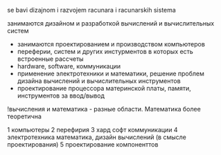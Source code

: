 se bavi dizajnom i razvojem racunara i racunarskih sistema

занимаются дизайном и разработкой вычислений и вычислительных систем

- занимаются проектированием и производством компьютеров
- переферии, систем и других инстурментов в которых есть встроенные рассчеты
- hardware, software, коммуникации
- применение электротехники и математики, решение проблем дизайна вычислений и вычислительных инструментов
- проектирование процессора материнской платы, памяти, инструментов за ввод/вывод 

!вычисления и математика - разные области. Математика более теоретична 

1 компьютеры
2 перефирия
3 хард софт коммуникации
4 электротехника математика, дизайн вычислений (в смысле проектирования)
5 проектирование компоненттов